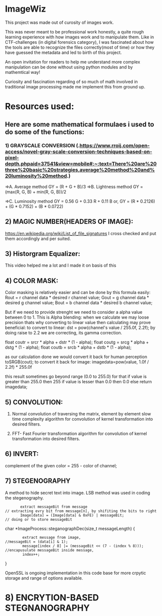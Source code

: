 # ImageWiz
This project was made out of curosity of images work.

This was never meant to be professional work honestly, a quite rough learning experience with how images work and to manipulate them.
Like in CTF-challenges (in digital forensics category), I was fascinated about how the tools are able to recognize the files correctly(most of time) or how they have guessed the metadata and led to birth of this project.

An open invitation for readers to help me understand more complex manipulation can be done without using python modules and by mathemtical way!

Curiosity and fascination regarding of so much of math involved in traditional image processing made me implement this from ground up.

# Resources used:

## Here are some mathematical formulaes i used to do some of the functions:

### 1) GRAYSCALE CONVERSION (.https://www.rroij.com/open-access/novel-gray-scale-conversion-techniques-based-on-pixel-depth.phpaid=37541&view=mobile#:~:text=There%20are%20three%20basic%20strategies,average%20method%20and%20luminosity%20method.)

=>A. Average method 
GY = (R + G + B)/3
=>B. Lightness method
GY = (max(R, G, B) + min(R, G, B))/2

=>C. Luminosity method
GY = 0.56 G + 0.33 R + 0.11 B
or,
GY = (R * 0.2126) + (G * 0.7152) + (B * 0.0722)

## 2) MAGIC NUMBER(HEADERS OF IMAGE):
https://en.wikipedia.org/wiki/List_of_file_signatures
I cross checked and put them accordingly and per suited.

## 3) Historgram Equalizer:
This video helped me a lot and I made it on basis of this 


## 4) COLOR MASK:
Color  masking is relatively easier and can be done by this formula easily:
 Rout = r channel data * desired r channel value;
 Gout = g channel data * desired g channel value;
 Bout = b channel data * desired b channel value;

But if we need to provide strenght we need to consider a alpha value between 0 to 1.
This is Alpha blending:
when we calculate we may loose precision thats why converting to linear value then calculating may prove beneficial:
to convert to linear:
dst = pow(channel's value / 255.0f, 2.2f);
by doing raise to 2.2 we are correcting, its gamma correction.

float coutr = srcr * alpha + dstr * (1 - alpha);
float coutg = srcg * alpha + dstg * (1 - alpha);
float coutb = srcb * alpha + dstb * (1 - alpha);

as our calculation done we would convert it back for human perception 
toSRGB(cout);
to convert it back for image:
imagedata=pow(value, 1.0f / 2.2f) * 255.0f

this result sometimes go beyond range (0.0 to 255.0) for that 
if value is greater than 255.0 then 255
if value is lesser than 0.0 then 0.0
else return imagedata;

## 5) CONVOLUTION:
1) Normal convolution of traversing the matrix, element by element slow time complexity algorithm for convolution of kernel transformation into desired filters.
   
3) FFT- Fast Fourier transformation algorithm for convolution of kernel transformation into desired filters.

## 6) INVERT:
complement of the given color = 255 - color of channel;

## 7) STEGENOGRAPHY
A method to hide secret text into image. LSB method was used in coding the stegenography. 

           extract messageBit from message                                           // extracting evry bit from message[n], by shifiting the bits to right
           Image[data] = (Image[data] & 0xFE) | messageBit;                          // doing or to store messageBit

char *ImageProcess::steganographDec(size_t messageLength)
{
    
            extract message from image,                                              //messageBit = (data[i] & 1);
            message[index / 8] |= (messageBit << (7 - (index % 8)));                 //encapusulate messageBit inside message, 
            index++;
}

OpenSSL is ongoing implementation in this code base for more crpytic storage and range of options available.

# 8) ENCRYTION-BASED STEGNANOGRAPHY




















